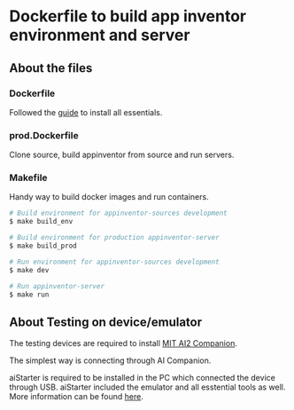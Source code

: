 # Dockerfile to build app inventor environment and server

## About the files

### Dockerfile
Followed the [guide](https://github.com/mit-cml/appinventor-sources#setup-instructions-manual) to install all essentials.

### prod.Dockerfile
Clone source, build appinventor from source and run servers.

### Makefile
Handy way to build docker images and run containers.
```bash
# Build environment for appinventor-sources development
$ make build_env

# Build environment for production appinventor-server 
$ make build_prod

# Run environment for appinventor-sources development
$ make dev

# Run appinventor-server 
$ make run
```

## About Testing on device/emulator
The testing devices are required to install [MIT AI2 Companion](https://play.google.com/store/apps/details?id=edu.mit.appinventor.aicompanion3).

The simplest way is connecting through AI Companion.

aiStarter is required to be installed in the PC which connected the device through USB. aiStarter included the emulator and all esstential tools as well. More information can be found [here](https://appinventor.mit.edu/explore/ai2/setup).




